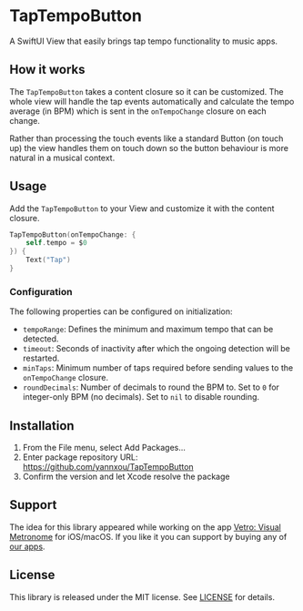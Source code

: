 # TapTempoButton

A SwiftUI View that easily brings tap tempo functionality to music apps.

## How it works

The `TapTempoButton` takes a content closure so it can be customized. The whole view will handle the tap events automatically and calculate the tempo average (in BPM) which is sent in the `onTempoChange` closure on each change.

Rather than processing the touch events like a standard Button (on touch up) the view handles them on touch down so the button behaviour is more natural in a musical context. 

## Usage

Add the `TapTempoButton` to your View and customize it with the content closure.

```swift
TapTempoButton(onTempoChange: {
    self.tempo = $0
}) {
    Text("Tap")
}
```

### Configuration

The following properties can be configured on initialization:

* `tempoRange`: Defines the minimum and maximum tempo that can be detected.
* `timeout`: Seconds of inactivity after which the ongoing detection will be restarted.
* `minTaps`: Minimum number of taps required before sending values to the `onTempoChange` closure.
* `roundDecimals`: Number of decimals to round the BPM to. Set to `0` for integer-only BPM (no decimals). Set to `nil` to disable rounding.

## Installation

1. From the File menu, select Add Packages...
2. Enter package repository URL: https://github.com/yannxou/TapTempoButton
3. Confirm the version and let Xcode resolve the package

## Support

The idea for this library appeared while working on the app [Vetro: Visual Metronome](https://apps.apple.com/app/vetro-visual-metronome/id1637121079) for iOS/macOS. If you like it you can support by buying any of [our apps](https://apps.apple.com/es/developer/natalia-artigas/id957299596).

## License

This library is released under the MIT license. See [LICENSE](LICENSE) for details.
